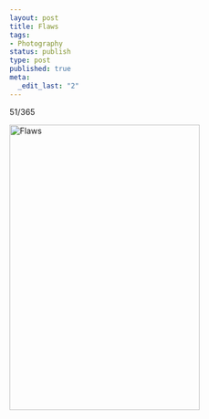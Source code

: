 ```yaml
--- 
layout: post
title: Flaws
tags: 
- Photography
status: publish
type: post
published: true
meta: 
  _edit_last: "2"
---
```

51/365

<a href="http://www.flickr.com/photos/aaronbrethorst/3296432215/" title="Flaws by aaronbrethorst, on Flickr"><img src="http://farm4.static.flickr.com/3573/3296432215_f23d05575d.jpg" width="333" height="500" alt="Flaws" /></a>
